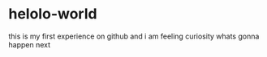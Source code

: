 # helolo-world
this is my first experience on github and i am feeling curiosity whats gonna happen next
